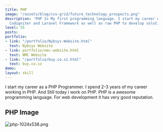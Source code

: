 ```yaml
---
title: PHP
image: "/assets/blog/css-grid/future_technology_prospects.png"
description: 'PHP Is My first programming language. I start my career with php. Used
  Codigniter and Laravel Framework as well as raw PHP to develop solution. '
level: 55
posts: 
portfolio:
- link: "/portfolio/Nybsys-Website.html"
  text: Nybsys Website
- link: portfolio/nmc-website.html
  text: NMC Website
- link: "/portfolio/buy.co.sz.html"
  text: buy.co.sz
demo: 
layout: skill
---
```


I start my career as a PHP Programmer. I spend 2-3 years of my career working in PHP. And Still today i work on PHP. PHP is a awesome programming language. For web development it has very good reputation. 

## PHP Image 
![php-1024x538.png](/uploads/php-1024x538.png)